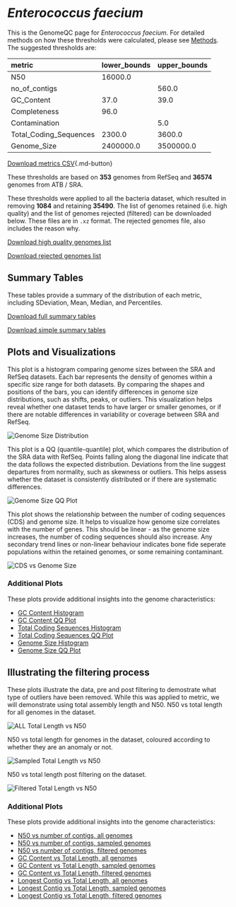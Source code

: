 # *Enterococcus faecium*

This is the GenomeQC page for *Enterococcus faecium*. For detailed methods on how these thresholds were calculated, please see [Methods](../../methods.md).
The suggested thresholds are: 

| metric                 | lower_bounds   | upper_bounds   |
|:-----------------------|:---------------|:---------------|
| N50                    | 16000.0        |                |
| no_of_contigs          |                | 560.0          |
| GC_Content             | 37.0           | 39.0           |
| Completeness           | 96.0           |                |
| Contamination          |                | 5.0            |
| Total_Coding_Sequences | 2300.0         | 3600.0         |
| Genome_Size            | 2400000.0      | 3500000.0      |

[Download metrics CSV](Enterococcus_faecium_metrics.csv){.md-button}


These thresholds are based on **353** genomes from RefSeq and **36574** genomes from ATB / SRA.

These thresholds were applied to all the bacteria dataset, which resulted in removing **1084** and retaining **35490**.
The list of genomes retained (i.e. high quality) and the list of genomes rejected (filtered) can be downloaded below. These files are in `.xz` format. The rejected genomes file, also includes the reason why.

[Download high quality genomes list](Enterococcus_faecium_high_quality_genomes.csv.xz)


[Download rejected genomes list](Enterococcus_faecium_filtered_out_genomes.csv.xz)



## Summary Tables
These tables provide a summary of the distribution of each metric, including SDeviation, Mean, Median, and Percentiles.

[Download full summary tables](summary.csv)

[Download simple summary tables](selected_summary.csv)

## Plots and Visualizations

This plot is a histogram comparing genome sizes between the SRA and RefSeq datasets. Each bar represents the density of genomes within a specific size range for both datasets. By comparing the shapes and positions of the bars, you can identify differences in genome size distributions, such as shifts, peaks, or outliers. This visualization helps reveal whether one dataset tends to have larger or smaller genomes, or if there are notable differences in variability or coverage between SRA and RefSeq.

![Genome Size Distribution](Genome_Size_refseq_histogram_kde.png)

This plot is a QQ (quantile-quantile) plot, which compares the distribution of the SRA data with RefSeq. Points falling along the diagonal line indicate that the data follows the expected distribution. Deviations from the line suggest departures from normality, such as skewness or outliers. This helps assess whether the dataset is consistently distributed or if there are systematic differences.

![Genome Size QQ Plot](Genome_Size_refseq_qqplot.png)

This plot shows the relationship between the number of coding sequences (CDS) and genome size. It helps to visualize how genome size correlates with the number of genes. This should be linear - as the genome size increases, the number of coding sequences should also increase. Any secondary trend lines or non-linear behaviour indicates bone fide seperate populations within the retained genomes, or some remaining contaminant. 

![CDS vs Genome Size](Enterococcus_faecium_CDS_vs_Genome_Size.png)

### Additional Plots

These plots provide additional insights into the genome characteristics:

- [GC Content Histogram](GC_Content_refseq_histogram_kde.png)
- [GC Content QQ Plot](GC_Content_refseq_qqplot.png)
- [Total Coding Sequences Histogram](Total_Coding_Sequences_refseq_histogram_kde.png)
- [Total Coding Sequences QQ Plot](Total_Coding_Sequences_refseq_qqplot.png)
- [Genome Size Histogram](Genome_Size_refseq_histogram_kde.png)
- [Genome Size QQ Plot](Genome_Size_refseq_qqplot.png)
## Illustrating the filtering process
These plots illustrate the data, pre and post filtering to demostrate what type of outliers have been removed. While this was applied to metric, we will demonstrate using total assembly length and N50.
N50 vs total length for all genomes in the dataset.

![ALL Total Length vs N50](Enterococcus_faecium_all_total_length_N50.png)

N50 vs total length for genomes in the dataset, coloured according to whether they are an anomaly or not.

![Sampled Total Length vs N50](Enterococcus_faecium_sample_total_length_N50.png)

N50 vs total length post filtering on the dataset.

![Filtered Total Length vs N50](Enterococcus_faecium_filt_total_length_N50.png)

### Additional Plots

These plots provide additional insights into the genome characteristics:

- [N50 vs number of contigs, all genomes](Enterococcus_faecium_all_N50_number.png)
- [N50 vs number of contigs, sampled genomes](Enterococcus_faecium_sample_N50_number.png)
- [N50 vs number of contigs, filtered genomes](Enterococcus_faecium_filt_N50_number.png)
- [GC Content vs Total Length, all genomes](Enterococcus_faecium_all_total_length_GC_Content.png)
- [GC Content vs Total Length, sampled genomes](Enterococcus_faecium_sample_total_length_GC_Content.png)
- [GC Content vs Total Length, filtered genomes](Enterococcus_faecium_filt_total_length_GC_Content.png)
- [Longest Contig vs Total Length, all genomes](Enterococcus_faecium_all_total_length_longest.png)
- [Longest Contig vs Total Length, sampled genomes](Enterococcus_faecium_sample_total_length_longest.png)
- [Longest Contig vs Total Length, filtered genomes](Enterococcus_faecium_filt_total_length_longest.png)
